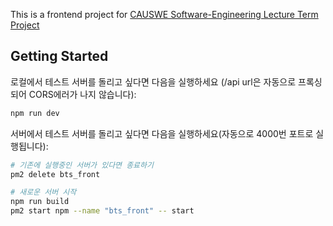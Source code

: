 This is a frontend project for [CAUSWE Software-Engineering Lecture Term Project](https://github.com/causwe-bts)

## Getting Started

로컬에서 테스트 서버를 돌리고 싶다면 다음을 실행하세요 (/api url은 자동으로 프록싱되어 CORS에러가 나지 않습니다):

```bash
npm run dev
```

서버에서 테스트 서버를 돌리고 싶다면 다음을 실행하세요(자동으로 4000번 포트로 실행됩니다):

```bash
# 기존에 실행중인 서버가 있다면 종료하기
pm2 delete bts_front

# 새로운 서버 시작
npm run build
pm2 start npm --name "bts_front" -- start
```
